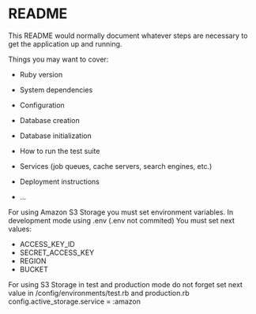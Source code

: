 # README

This README would normally document whatever steps are necessary to get the
application up and running.

Things you may want to cover:

* Ruby version

* System dependencies

* Configuration

* Database creation

* Database initialization

* How to run the test suite

* Services (job queues, cache servers, search engines, etc.)

* Deployment instructions

* ...


For using Amazon S3 Storage you must set environment variables. In development mode using .env (.env not commited)
You must set next values:
- ACCESS_KEY_ID
- SECRET_ACCESS_KEY
- REGION
- BUCKET 

For using S3 Storage in test and production mode do not forget set next value in /config/environments/test.rb and production.rb
  config.active_storage.service = :amazon
